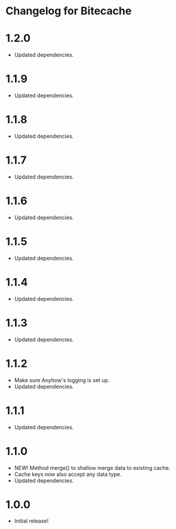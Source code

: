 # Changelog for Bitecache

1.2.0
=====
* Updated dependencies.

1.1.9
=====
* Updated dependencies.

1.1.8
=====
* Updated dependencies.

1.1.7
=====
* Updated dependencies.

1.1.6
=====
* Updated dependencies.

1.1.5
=====
* Updated dependencies.

1.1.4
=====
* Updated dependencies.

1.1.3
=====
* Updated dependencies.

1.1.2
=====
* Make sure Anyhow's logging is set up.
* Updated dependencies.

1.1.1
=====
* Updated dependencies.

1.1.0
=====
* NEW! Method merge() to shallow merge data to existing cache.
* Cache keys now also accept any data type.
* Updated dependencies.

1.0.0
=====
* Initial release!
